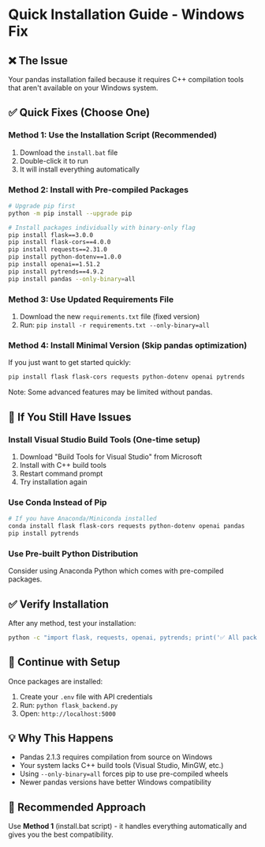 # Quick Installation Guide - Windows Fix

## ❌ The Issue
Your pandas installation failed because it requires C++ compilation tools that aren't available on your Windows system.

## ✅ Quick Fixes (Choose One)

### Method 1: Use the Installation Script (Recommended)
1. Download the `install.bat` file
2. Double-click it to run
3. It will install everything automatically

### Method 2: Install with Pre-compiled Packages
```bash
# Upgrade pip first
python -m pip install --upgrade pip

# Install packages individually with binary-only flag
pip install flask==3.0.0
pip install flask-cors==4.0.0
pip install requests==2.31.0
pip install python-dotenv==1.0.0
pip install openai==1.51.2
pip install pytrends==4.9.2
pip install pandas --only-binary=all
```

### Method 3: Use Updated Requirements File
1. Download the new `requirements.txt` file (fixed version)
2. Run: `pip install -r requirements.txt --only-binary=all`

### Method 4: Install Minimal Version (Skip pandas optimization)
If you just want to get started quickly:
```bash
pip install flask flask-cors requests python-dotenv openai pytrends
```
Note: Some advanced features may be limited without pandas.

## 🔧 If You Still Have Issues

### Install Visual Studio Build Tools (One-time setup)
1. Download "Build Tools for Visual Studio" from Microsoft
2. Install with C++ build tools
3. Restart command prompt
4. Try installation again

### Use Conda Instead of Pip
```bash
# If you have Anaconda/Miniconda installed
conda install flask flask-cors requests python-dotenv openai pandas
pip install pytrends
```

### Use Pre-built Python Distribution
Consider using Anaconda Python which comes with pre-compiled packages.

## ✅ Verify Installation
After any method, test your installation:
```bash
python -c "import flask, requests, openai, pytrends; print('✅ All packages installed successfully!')"
```

## 🚀 Continue with Setup
Once packages are installed:
1. Create your `.env` file with API credentials
2. Run: `python flask_backend.py`
3. Open: `http://localhost:5000`

## 💡 Why This Happens
- Pandas 2.1.3 requires compilation from source on Windows
- Your system lacks C++ build tools (Visual Studio, MinGW, etc.)
- Using `--only-binary=all` forces pip to use pre-compiled wheels
- Newer pandas versions have better Windows compatibility

## 🎯 Recommended Approach
Use **Method 1** (install.bat script) - it handles everything automatically and gives you the best compatibility.